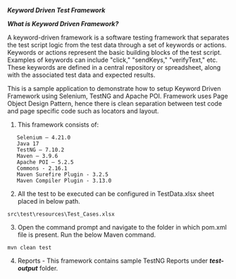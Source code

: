 **_Keyword Driven Test Framework_**

**_What is Keyword Driven Framework?_**

A keyword-driven framework is a software testing framework that separates the test script logic from the test data through a set of keywords or actions. Keywords or actions represent the basic building blocks of the test script. Examples of keywords can include "click," "sendKeys," "verifyText," etc. These keywords are defined in a central repository or spreadsheet, along with the associated test data and expected results.

This is a sample application to demonstrate how to setup Keyword Driven Framework using Selenium, TestNG and Apache POI. Framework uses Page Object Design Pattern, hence there is clean separation between test code and page specific code such as locators and layout.

1. This framework consists of:
```
   Selenium – 4.21.0
   Java 17
   TestNG – 7.10.2
   Maven – 3.9.6
   Apache POI – 5.2.5
   Commons - 2.16.1
   Maven Surefire Plugin - 3.2.5
   Maven Compiler Plugin - 3.13.0
```

2. All the test to be executed can be configured in TestData.xlsx sheet placed in below path.
```
src\test\resources\Test_Cases.xlsx
```

3. Open the command prompt and navigate to the folder in which pom.xml file is present. Run the below Maven command.
```
mvn clean test
```

4. Reports - This framework contains sample TestNG Reports under **_test-output_** folder.